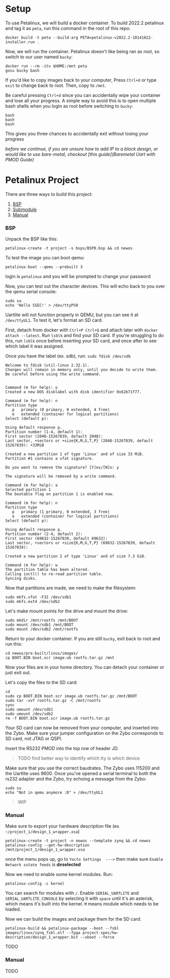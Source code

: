 # Setup

To use Petalinux, we will build a docker container. To build 2022.2 petalinux and tag it as `peta`, run this command in the root of this repo:
```
docker build -t peta --build-arg PETA=petalinux-v2022.2-10141622-installer.run .
```
Now, we will run the container. Petalinux doesn't like being ran as root, so switch to our user named `bucky`:
```
docker run --rm -itv $HOME:/mnt peta
gosu bucky bash
```
If you'd like to copy images back to your computer, Press `Ctrl+d` or type `exit` to change back to root. Then, copy to `/mnt`.

Be careful pressing `Ctrl+d` since you can accidentally wipe your container and lose all your progress. A simple way to avoid this is to open multiple bash shells when you login as root before switching to `bucky`:
```
bash
bash
bash
```
This gives you three chances to accidentally exit without losing your progress

*before we continue, if you are unsure how to add IP to a block design, or would like to use bare-metal, checkout [this guide](Baremetal Uart with PMOD Guide)*

# Petalinux Project
There are three ways to build this project:
1) [BSP](#BSP)
2) [Submodule](#Submodule)
3) [Manual](#Manual)

### BSP
Unpack the BSP like this:
```
petalinux-create -t project -s bsps/BSP0.bsp && cd newos
```
To test the image you can boot qemu:
```
petalinux-boot --qemu --prebuilt 3
```
login is `petalinux` and you will be prompted to change your password

Now, you can test out the character devices. This will echo back to you over the qemu serial console:
```
sudo su
echo 'Hello SSEC!' > /dev/ttyPS0
```
Uartlite will not function properly in QEMU, but you can see it at `/dev/ttyUL1`. To test it, let's format an SD card.

First, detach from docker with `Ctrl+P Ctrl+Q` and attach later with `docker attach --latest`. Run `lsblk` and find your SD card. If you're struggling to do this, run `lsblk` once before inserting your SD card, and once after to see which label it was assigned.

Once you have the label (ex. sdb), run: `sudo fdisk /dev/sdb`
```
Welcome to fdisk (util-linux 2.32.1).
Changes will remain in memory only, until you decide to write them.
Be careful before using the write command.


Command (m for help): o
Created a new DOS disklabel with disk identifier 0x62b71f77.

Command (m for help): n
Partition type
   p   primary (0 primary, 0 extended, 4 free)
   e   extended (container for logical partitions)
Select (default p):

Using default response p.
Partition number (1-4, default 1):
First sector (2048-15267839, default 2048):
Last sector, +sectors or +size{K,M,G,T,P} (2048-15267839, default 15267839): +33MiB

Created a new partition 1 of type 'Linux' and of size 33 MiB.
Partition #1 contains a vfat signature.

Do you want to remove the signature? [Y]es/[N]o: y

The signature will be removed by a write command.

Command (m for help): a
Selected partition 1
The bootable flag on partition 1 is enabled now.

Command (m for help): n
Partition type
   p   primary (1 primary, 0 extended, 3 free)
   e   extended (container for logical partitions)
Select (default p):

Using default response p.
Partition number (2-4, default 2):
First sector (69632-15267839, default 69632):
Last sector, +sectors or +size{K,M,G,T,P} (69632-15267839, default 15267839):

Created a new partition 2 of type 'Linux' and of size 7.3 GiB.

Command (m for help): w
The partition table has been altered.
Calling ioctl() to re-read partition table.
Syncing disks.
```
Now that partitions are made, we need to make the filesystem:
```
sudo mkfs.vfat -F32 /dev/sdb1
sudo mkfs.ext4 /dev/sdb2
```
Let's make mount points for the drive and mount the drive:
```
sudo mkdir /mnt/rootfs /mnt/BOOT
sudo mount /dev/sdb1 /mnt/BOOT
sudo mount /dev/sdb2 /mnt/rootfs
```
Return to your docker container. If you are still `bucky`, exit back to root and run this:
```
cd newos/pre-built/linux/images/
cp BOOT.BIN boot.scr image.ub rootfs.tar.gz /mnt
```
Now your files are in your home directory. You can detach your container or just exit out.

Let's copy the files to the SD card:
```
cd
sudo cp BOOT.BIN boot.scr image.ub rootfs.tar.gz /mnt/BOOT
sudo tar -xvf rootfs.tar.gz -C /mnt/rootfs
sync
sudo umount /dev/sdb1
sudo umount /dev/sdb2
rm -f BOOT.BIN boot.scr image.ub rootfs.tar.gz
```
Your SD card can now be removed from your computer, and inserted into the Zybo. Make sure your jumper configuration on the Zybo corresponds to SD card, not JTAG or QSPI.

Insert the RS232 PMOD into the top row of header JD.

> TODO find better way to identify which tty is which device

Make sure that you use the correct baudrates. The Zybo uses 115200 and the Uartlite uses 9600. Once you've opened a serial terminal to both the rs232 adapter and the Zybo, try echoing a message from the Zybo:
```
sudo su
echo "Not in qemu anymore :D" > /dev/ttyUL1
```
> WIP

### Manual
Make sure to export your hardware description file (ex. `~/project_1/design_1_wrapper.xsa`)
```
petalinux-create -t project -n newos --template zynq && cd newos
petalinux-config --get-hw-description /mnt/project_1/design_1_wrapper.xsa
```
once the menu pops up, go to `Yocto Settings  --->` then make sure `Enable Network sstate feeds` is ***de*selected**

Now we need to enable some kernel modules. Run:
```
petalinux-config -c kernel
```
You can search for modules with `/`. Enable `SERIAL_UARTLITE` and `SERIAL_UARTLITE_CONSOLE` by selecting it with `space` until it's an asterisk, which means it's built into the kernel. `M` means module which needs to be loaded.

Now we can build the images and package them for the SD card.
```
petalinux-build && petalinux-package --boot --fsbl images/linux/zynq_fsbl.elf --fpga project-spec/hw-description/design_1_wrapper.bit --uboot --force
```

TODO
### Manual
TODO
